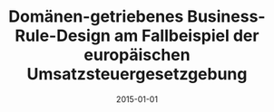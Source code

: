 ---
abstract: ''
authors:
- Christoph Haselmann
date: '2015-01-01'
featured: false
links:
- name: Publik
  url: https://publik.tuwien.ac.at/showentry.php?ID=246621&lang=1
publication_types:
- '7'
publishDate: '2015-01-01'
title: Domänen-getriebenes Business-Rule-Design am Fallbeispiel der europäischen Umsatzsteuergesetzgebung
url_pdf: ''
---